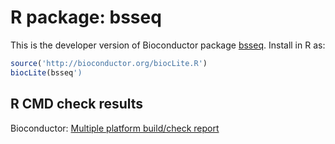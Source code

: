 # R package: bsseq
This is the developer version of Bioconductor package [bsseq](http://bioconductor.org/packages/devel/bioc/html/bsseq.html).  Install in R as:

```r
source('http://bioconductor.org/biocLite.R')
biocLite(bsseq')
```

## R CMD check results
Bioconductor: [Multiple platform build/check report]("http://master.bioconductor.org/checkResults/devel/bioc-LATEST/bsseq/")
